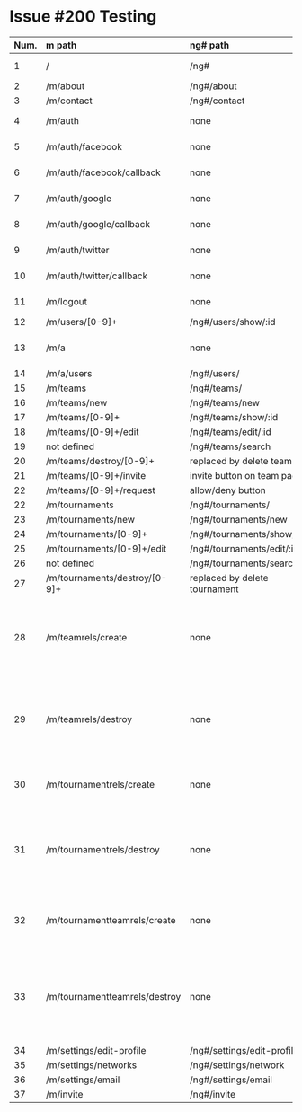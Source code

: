 Issue #200 Testing
===================

| Num.  |          m path                  |              ng# path                | status |     comments                    |
-------|:----------------------------------|:-------------------------------------|:-----|:----------------------------
| 1     |    /                             | /ng#                                 | &#x2713;   | login & logout ok
| 2     |    /m/about                      | /ng#/about                           | &#x2713;   |
| 3     |    /m/contact                    | /ng#/contact                         | &#x2713;   |
| 4     |    /m/auth                       | none                                 | N.A. | done at root
| 5     |    /m/auth/facebook              | none                                 | N.A. | handled by javascript
| 6     |    /m/auth/facebook/callback     | none                                 | N.A. | handled by javascript
| 7     |    /m/auth/google                | none                                 | N.A. | handled by javascript
| 8     |    /m/auth/google/callback       | none                                 | N.A. | handled by javascript
| 9     |    /m/auth/twitter               | none				                          | N.A. | handled by javascript
| 10    |    /m/auth/twitter/callback      | none				                          | N.A. | handled by javascript
| 11    |    /m/logout                     | none	 			                          | N.A. | handled by javascript
| 12    |    /m/users/[0-9]+      	       | /ng#/users/show/:id		              |	&#x2717;	 | [issue #249](https://github.com/santiaago/purple-wing/issues/249)
| 13    |    /m/a			                     | none				                          | N.A. | path is no longer necessary
| 14    |    /m/a/users			               | /ng#/users/			                    |	&#x2717;	 | [issue #250](https://github.com/santiaago/purple-wing/issues/250)
| 15    |    /m/teams			                 | /ng#/teams/			                    | &#x2713;	 |
| 16    |    /m/teams/new		               | /ng#/teams/new			                  |	&#x2713;   | 
| 17    |    /m/teams/[0-9]+		           | /ng#/teams/show/:id	  	            |	&#x2717;	 | [issue #251](https://github.com/santiaago/purple-wing/issues/251)
| 18    |    /m/teams/[0-9]+/edit	         | /ng#/teams/edit/:id		              |	&#x2717;	 | [issue #251](https://github.com/santiaago/purple-wing/issues/251)
| 19    |    not defined                   | /ng#/teams/search			              |	&#x2713;	 |
| 20    |    /m/teams/destroy/[0-9]+	     | replaced by delete team				      | &#x2713;   |
| 21    |    /m/teams/[0-9]+/invite        | invite button on team page		        | &#x2713;	 |
| 22    |    /m/teams/[0-9]+/request	     | allow/deny button		                | &#x2713;	 |
| 22    |    /m/tournaments		             | /ng#/tournaments/			              | &#x2713;   |
| 23    |    /m/tournaments/new		         | /ng#/tournaments/new		              |	&#x2713;   |
| 24    |    /m/tournaments/[0-9]+         | /ng#/tournaments/show/:id		        |	&#x2717;	 | [issue #252](https://github.com/santiaago/purple-wing/issues/252)
| 25    |    /m/tournaments/[0-9]+/edit    | /ng#/tournaments/edit/:id		        |	&#x2717;	 | [issue #252](https://github.com/santiaago/purple-wing/issues/252)
| 26    |    not defined		               | /ng#/tournaments/search		          | &#x2713;	 |
| 27    |    /m/tournaments/destroy/[0-9]+ | replaced by delete tournament        | &#x2713;   |
| 28    |    /m/teamrels/create            | none				                          | &#x2713;	 | relation created when join team or when create team
| 29    |    /m/teamrels/destroy	         | none				                          | &#x2713;   | relation created when leave team or when delete team
| 30    |    /m/tournamentrels/create      | none				                          | &#x2713;	 | relation created when join tournament
| 31    |    /m/tournamentrels/destroy     | none				                          | &#x2713;	 | relation created when leave tournament or when delete tournament
| 32    |    /m/tournamentteamrels/create  | none				                          | &#x2713;	 | relation created when join tournament as team
| 33    |    /m/tournamentteamrels/destroy | none				                          | &#x2713;	 | relation created when leave tournament as team or when delete tournament
| 34    |    /m/settings/edit-profile      | /ng#/settings/edit-profile           |	&#x2713;	 |
| 35    |    /m/settings/networks          | /ng#/settings/network		            | &#x2713; 	 |
| 36    |    /m/settings/email		         | /ng#/settings/email		              |	&#x2713;   |
| 37    |    /m/invite                     | /ng#/invite			                    |	&#x2713;   |

